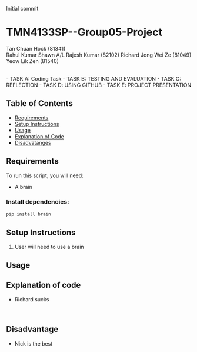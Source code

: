 Initial commit

# TMN4133SP--Group05-Project
Tan Chuan Hock (81341) <br>
Rahul Kumar Shawn A/L Rajesh Kumar (82102)
Richard Jong Wei Ze (81049)
Yeow Lik Zen (81540)	

<br>
- TASK A: Coding Task
- TASK B: TESTING AND EVALUATION
- TASK C: REFLECTION
- TASK D: USING GITHUB 
- TASK E: PROJECT PRESENTATION

<br>

## Table of Contents

- [Requirements](#requirements)
- [Setup Instructions](#setup-instructions)
- [Usage](#usage)
- [Explanation of Code](#explanation-of-code)
- [Disadvatanges](#disadvantage)

## Requirements

To run this script, you will need:

- A brain

### Install dependencies:

```bash
pip install brain
```

## Setup Instructions
1. User will need to use a brain

## Usage


## Explanation of code
- Richard sucks
  
<br>


## Disadvantage
- Nick is the best
